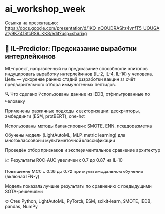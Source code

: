 # ai_workshop_week

Ссылка на презентацию: https://docs.google.com/presentation/d/1KQ_nQOUDRAShz4vnfT5_UQUGAaty9KZ41StcRS9JKK8/edit?usp=sharing

## 🧬 IL-Predictor: Предсказание выработки интерлейкинов
ML-проект, направленный на предсказание способности эпитопов индуцировать выработку интерлейкинов (IL-2, IL-4, IL-10) у человека. Цель — ускорение ранних стадий разработки вакцин за счёт предварительного отбора иммуногенных пептидов.

🔍 Что сделано
Использованы данные из IEDB, отфильтрованные по человеку

Применены различные подходы к векторизации: дескрипторы, эмбеддинги (ESM, protBERT), one-hot

Использованы методы балансировки: SMOTE, ENN, псевдоразметка

Обучены модели (LightAutoML, MLP, metric learning) для многоклассовой и мультиметочной классификации

Проведён отбор признаков и экспериментальное сравнение архитектур

📈 Результаты
ROC-AUC увеличен с 0.7 до 0.87 на IL-10

Повышение MCC с 0.38 до 0.72 при мультимодальном обучении (включая IFN-γ)

Модель показала лучшие результаты по сравнению с предыдущими SOTA-решениями

⚙️ Стек
Python, LightAutoML, PyTorch, ESM, scikit-learn, SMOTE, IEDB, pandas, NumPy

